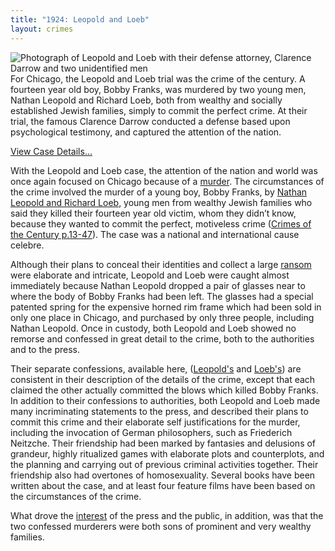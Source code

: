 ```yaml
---
title: "1924: Leopold and Loeb"
layout: crimes
---
```


![Photograph of Leopold and Loeb with their defense attorney, Clarence Darrow and two unidentified men]()
For Chicago, the Leopold and Loeb trial was the crime of the century. A fourteen year old boy, Bobby Franks, was murdered by two young men, Nathan Leopold and Richard Loeb, both from wealthy and socially established Jewish families, simply to commit the perfect crime. At their trial, the famous Clarence Darrow conducted a defense based upon psychological testimony, and captured the attention of the nation.

[View Case Details...](/database/5866/)

With the Leopold and Loeb case, the attention of the nation and world was once again focused on Chicago because of a [murder](/docs_fk/homicide//5866/19240523trib01.jpg). The circumstances of the crime involved the murder of a young boy, Bobby Franks, by [Nathan Leopold and Richard Loeb](/docs_fk/homicide/5866/19240721trib05.jpg), young men from wealthy Jewish families who said they killed their fourteen year old victim, whom they didn’t know, because they wanted to commit the perfect, motiveless crime ([Crimes of the Century p.13-47](/docs_fk/homicide/13-47.pdf)). The case was a national and international cause celebre.

Although their plans to conceal their identities and collect a large [ransom](/database/5866/scenephotos/LeopoldAndLoeb08/) were elaborate and intricate, Leopold and Loeb were caught almost immediately because Nathan Leopold dropped a pair of glasses near to where the body of Bobby Franks had been left. The glasses had a special patented spring for the expensive horned rim frame which had been sold in only one place in Chicago, and purchased by only three people, including Nathan Leopold. Once in custody, both Leopold and Loeb showed no remorse and confessed in great detail to the crime, both to the authorities and to the press.

Their separate confessions, available here, ([Leopold's](/docs_fk/homicide/5866/LeopoldStatement.pdf) and [Loeb's](/docs_fk/homicide/5866/LoebStatement.pdf)) are consistent in their description of the details of the crime, except that each claimed the other actually committed the blows which killed Bobby Franks. In addition to their confessions to authorities, both Leopold and Loeb made many incriminating statements to the press, and described their plans to commit this crime and their elaborate self justifications for the murder, including the invocation of German philosophers, such as Friederich Neitzche. Their friendship had been marked by fantasies and delusions of grandeur, highly ritualized games with elaborate plots and counterplots, and the planning and carrying out of previous criminal activities together. Their friendship also had overtones of homosexuality. Several books have been written about the case, and at least four feature films have been based on the circumstances of the crime.

What drove the [interest](/docs_fk/homicide/5866/19240721trib03.jpg) of the press and the public, in addition, was that the two confessed murderers were both sons of prominent and very wealthy families.
